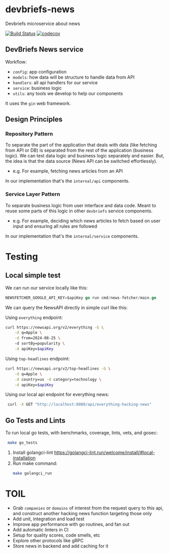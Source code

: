 # devbriefs-news
Devbriefs microservice about news

[//]: # (<img align="right" width="159px" src="https://raw.githubusercontent.com/gin-gonic/logo/master/color.png">)

[![Build Status](https://github.com/semper-proficiens/devbriefs-news/actions/workflows/gotests.yml/badge.svg)](https://github.com/semper-proficiens/devbriefs-news/actions?query=branch%3Amain+)
[![codecov](https://codecov.io/github/semper-proficiens/devbriefs-news/branch/main/graph/badge.svg?token=75SCUZRRIP)](https://codecov.io/github/semper-proficiens/devbriefs-news)

[//]: # ([![Go Report Card]&#40;https://goreportcard.com/badge/github.com/gin-gonic/gin&#41;]&#40;https://goreportcard.com/report/github.com/gin-gonic/gin&#41;)

[//]: # ([![Go Reference]&#40;https://pkg.go.dev/badge/github.com/gin-gonic/gin?status.svg&#41;]&#40;https://pkg.go.dev/github.com/gin-gonic/gin?tab=doc&#41;)

[//]: # ([![Sourcegraph]&#40;https://sourcegraph.com/github.com/gin-gonic/gin/-/badge.svg&#41;]&#40;https://sourcegraph.com/github.com/gin-gonic/gin?badge&#41;)

[//]: # ([![Open Source Helpers]&#40;https://www.codetriage.com/gin-gonic/gin/badges/users.svg&#41;]&#40;https://www.codetriage.com/gin-gonic/gin&#41;)

[//]: # ([![Release]&#40;https://img.shields.io/github/release/gin-gonic/gin.svg?style=flat-square&#41;]&#40;https://github.com/gin-gonic/gin/releases&#41;)

[//]: # ([![TODOs]&#40;https://badgen.net/https/api.tickgit.com/badgen/github.com/gin-gonic/gin&#41;]&#40;https://www.tickgit.com/browse?repo=github.com/gin-gonic/gin&#41;)

## DevBriefs News service

Workflow:
- `config`: app configuration
- `models`: how data will be structure to handle data from API
- `handlers`: all api handlers for our service
- `service`: business logic
- `utils`: any tools we develop to help our components

It uses the `gin` web framework.

## Design Principles

### Repository Pattern

To separate the part of the application that deals with data (like fetching from API or DB) is separated from the
rest of the application (business logic). We can test data logic and business logic separately and easier. But, the
idea is that the data source (News API can be switched effortlessly).

- e.g. For example, fetching news articles from an API

In our implementation that's the `internal/api` components.

### Service Layer Pattern

To separate business logic from user interface and data code. Meant to reuse some parts of this logic in other `devbriefs`
service components.

- e.g. For example, deciding which news articles to fetch based on user input and ensuring all rules are followed

In our implementation that's the `internal/service` components.

# Testing

## Local simple test

We can run our service locally like this:
```go
NEWSFETCHER_GOOGLE_API_KEY=$apiKey go run cmd/news-fetcher/main.go
```

We can query the NewsAPI directly in simple curl like this:

Using `everything` endpoint:
```bash
curl https://newsapi.org/v2/everything -G \
    -d q=Apple \
    -d from=2024-08-25 \  
    -d sortBy=popularity \
    -d apiKey=$apiKey
```

Using `top-headlines` endpoint:
```bash
curl https://newsapi.org/v2/top-headlines -G \
    -d q=Apple \
    -d country=us -d category=technology \
    -d apiKey=$apiKey
```

Using our local api endpoint for everything news:
```bash
 curl -X GET "http://localhost:8080/api/everything-hacking-news"
```

## Go Tests and Lints

To run local go tests, with benchmarks, coverage, lints, vets, and gosec:
```bash
 make go_tests
```

1. Install golangci-lint https://golangci-lint.run/welcome/install/#local-installation
2. Run make command:
    ```bash
    make golangci_run
    ```


# TOIL

- Grab `companies` or `domains` of interest from the request query to this api, and construct another hacking news function
targeting those only
- Add unit, integration and load test
- Improve app performance with go routines, and fan out
- Add automatic linters in CI
- Setup for quality scores, code smells, etc
- Explore other protocols like gRPC
- Store news in backend and add caching for it



